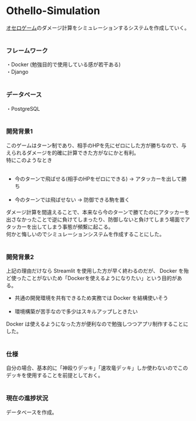 # Othello-Simulation
<a href="https://othellonia.com/">オセロゲーム</a>のダメージ計算をシミュレーションするシステムを作成していく。<br><br>

<h3>フレームワーク</h3>
・Docker (勉強目的で使用している感が若干ある)<br>
・Django<br><br>

<h3>データベース</h3>
・PostgreSQL<br><br>

<h3>開発背景1</h3>
このゲームはターン制であり、相手のHPを先にゼロにした方が勝ちなので、与えられるダメージを的確に計算できた方がなにかと有利。<br>
特にこのようなとき<br><br>
<ul>
  <li>今のターンで飛ばせる(相手のHPをゼロにできる) → アタッカーを出して勝ち</li><br>
  <li>今のターンでは飛ばせない → 防御できる駒を置く</li>
</ul>

ダメージ計算を間違えることで、本来なら今のターンで勝てたのにアタッカーを出さなかったことで逆に負けてしまったり、防御しないと負けてしまう場面でアタッカーを出してしまう事態が頻繫に起こる。<br>
何かと悔しいのでシミュレーションシステムを作成することにした。<br><br>

<h3>開発背景2</h3>
上記の理由だけなら Streamlit を使用した方が早く終わるのだが、 Docker を殆ど使ったことがないため「Dockerを使えるようになりたい」という目的がある。<br>
<ul>
  <li>共通の開発環境を共有できるため実務では Docker を結構使いそう</li><br>
  <li>環境構築が苦手なので多少はスキルアップしときたい</li>
</ul>

Docker は使えるようになった方が便利なので勉強しつつアプリ制作することにした。<br><br>

<h3>仕様</h3>
自分の場合、基本的に「神殴りデッキ」「速攻竜デッキ」しか使わないのでこのデッキを使用することを前提としておく。<br><br>

<h3>現在の進捗状況</h3>
データベースを作成。<br>

